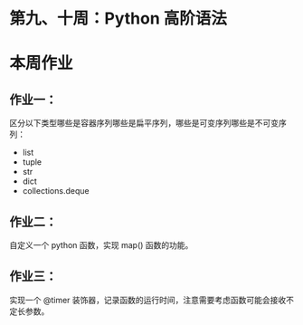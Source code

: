 # 第九、十周：Python 高阶语法



# 本周作业

## **作业一：**

区分以下类型哪些是容器序列哪些是扁平序列，哪些是可变序列哪些是不可变序列：

- list
- tuple
- str
- dict
- collections.deque





## **作业二：**

 自定义一个 python 函数，实现 map() 函数的功能。





## **作业三：**

 实现一个 @timer 装饰器，记录函数的运行时间，注意需要考虑函数可能会接收不定长参数。

